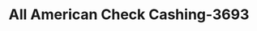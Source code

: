 ---
f_zip-code: 39157
f_state-code: MS
title: All American Check Cashing-3693
f_phone: 601-853-2401
f_city-only: Ridgeland
f_address: 410 Christine Dr Ridgeland
f_location-unique-id: '3693'
slug: all-american-check-cashing-3693
updated-on: '2024-05-30T13:46:58.046Z'
created-on: '2024-05-30T13:36:59.803Z'
published-on: '2024-05-30T13:54:32.469Z'
f_city-state: cms/city/ridgeland-ms.md
f_company: cms/company/all-american-check-cashing.md
f_state: cms/state/mississippi.md
layout: '[payday-loan].html'
tags: payday-loan
---